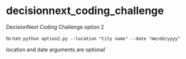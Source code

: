 # decisionnext_coding_challenge
DecisionNext Coding Challenge option 2

to run: `python option2.py --location "City name" --date "mm/dd/yyyy"`

location and date arguments are optional`
